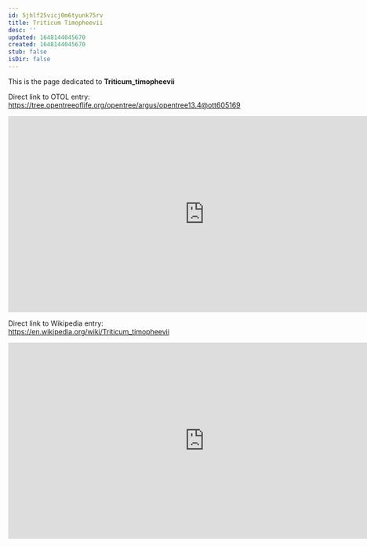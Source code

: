 ```yaml
---
id: 5jhlf25vicj0m6tyunk75rv
title: Triticum Timopheevii
desc: ''
updated: 1648144045670
created: 1648144045670
stub: false
isDir: false
---
```

This is the page dedicated to **Triticum_timopheevii**


Direct link to OTOL entry: https://tree.opentreeoflife.org/opentree/argus/opentree13.4@ott605169



<html>
    <body>
    <iframe src="https://tree.opentreeoflife.org/opentree/argus/opentree13.4@ott605169"
    width="800" height="400" frameborder="0" allowfullscreen> </iframe>
    </body>
</html>
    


Direct link to Wikipedia entry: https://en.wikipedia.org/wiki/Triticum_timopheevii



<html>
    <body>
    <iframe src="https://en.wikipedia.org/wiki/Triticum_timopheevii"
    width="800" height="400" frameborder="0" allowfullscreen> </iframe>
    </body>
</html>
    
